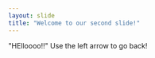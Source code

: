 ```yaml
---
layout: slide
title: "Welcome to our second slide!"
---
```

"HElloooo!!"
Use the left arrow to go back!
